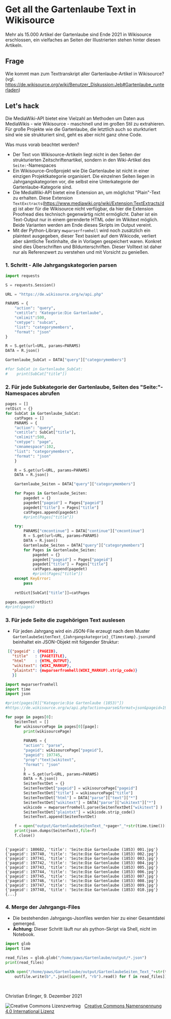 # Get all the Gartenlaube Text in Wikisource

Mehr als 15.000 Artikel der Gartenlaube sind Ende 2021 in Wikisource erschlossen, ein vielfaches an Seiten der Illustrierten stehen hinter diesen Artikeln. 

## Frage 

Wie kommt man zum Texttranskript aller Gartenlaube-Artikel in Wikisource? (vgl. https://de.wikisource.org/wiki/Benutzer_Diskussion:Jeb#Gartenlaube_runterladen)

## Let's hack

Die MediaWiki-API bietet eine Vielzahl an Methoden um Daten aus MediaWikis - wie Wikisource - maschinell und im großen Stil zu extrahieren. Für große Projekte wie die Gartenlaube, die letztlich auch so sturkturiert sind wie sie strukturiert sind, geht es aber nicht ganz ohne Code. 

Was muss vorab beachtet werden?

* Der Text von Wikisource-Artikeln liegt nicht in den Seiten der strukturierten Zeitschriftenartikel, sondern in den Wiki-Artikel des `Seite:`-Namespaces
* Ein Wikisource-Großprojekt wie Die Gartenlaube ist nicht in einer einzigen Projektkategorie organisiert. Die einzelnen Seiten liegen in Jahrgangskategorien vor, die selbst eine Unterkategorie der Gartenlaube-Kategorie sind.
* Die MediaWiki-API bietet eine Extension an, um möglichst "Plain"-Text zu erhalten. Diese Extension `TextExctracts`(https://www.mediawiki.org/wiki/Extension:TextExtracts/de) ist aber für die Wikisource nicht verfügbar, da hier die Extension Proofread dies technisch gegenwärtig nicht ermöglicht. Daher ist ein Text-Output nur in einem gerenderte HTML oder im Wikitext möglich. Beide Varianten werden am Ende dieses Skripts im Output vereint.
* Mit der Python-Library `mwparserfromhell` wird noch zusätzlich ein plaintext ausgegeben, dieser Text basiert auf dem Wikicode, verliert aber sämtliche Textinhalte, die in Vorlagen gespeichert waren. Konkret sind dies Überschriften und Bildunterschriften. Dieser Volltext ist daher nur als Referenzwert zu verstehen und mit Vorsicht zu genießen.

### 1. Schritt - Alle Jahrgangskategorien parsen


```python
import requests

S = requests.Session()

URL = "https://de.wikisource.org/w/api.php"

PARAMS = {
    "action": "query",
    "cmtitle": "Kategorie:Die Gartenlaube",
    "cmlimit":500,
    "cmtype": "subcat",
    "list": "categorymembers",
    "format": "json"
}

R = S.get(url=URL, params=PARAMS)
DATA = R.json()

Gartenlaube_SubCat = DATA["query"]["categorymembers"]

#for SubCat in Gartenlaube_SubCat:
#    print(SubCat["title"])
```

### 2. Für jede Subkategorie der Gartenlaube, Seiten des "Seite:"-Namespaces abrufen


```python
pages = []
retDict = {}
for SubCat in Gartenlaube_SubCat:
    catPages = []
    PARAMS = {
    "action": "query",
    "cmtitle": SubCat["title"],
    "cmlimit":500,
    "cmtype": "page",
    "cmnamespace":102,
    "list": "categorymembers",
    "format": "json"
    }

    R = S.get(url=URL, params=PARAMS)
    DATA = R.json()

    Gartenlaube_Seiten = DATA["query"]["categorymembers"]

    for Pages in Gartenlaube_Seiten:
        pagedet = {}
        pagedet["pageid"] = Pages["pageid"]
        pagedet["title"] = Pages["title"]
        catPages.append(pagedet)
        #print(Pages["title"])

    try:
        PARAMS["cmcontinue"] = DATA["continue"]["cmcontinue"]
        R = S.get(url=URL, params=PARAMS)
        DATA = R.json()
        Gartenlaube_Seiten = DATA["query"]["categorymembers"]
        for Pages in Gartenlaube_Seiten:
            pagedet = {}
            pagedet["pageid"] = Pages["pageid"]
            pagedet["title"] = Pages["title"]
            catPages.append(pagedet)
            #print(Pages["title"])
    except KeyError:
        pass
    
    retDict[SubCat["title"]]=catPages
    
pages.append(retDict)
#print(pages)
```

### 3. Für jede Seite die zugehörigen Text auslesen

* Für jeden Jahrgang wird ein JSON-File erzeugt nach dem Muster `GartenlaubeSeitenText_{Jahrgangskategorie}_{Timestamp}.json`und beinhaltet ein JSON-Objekt mit folgender Struktur:
```json
 [{"pageid" : {PAGEID},
   "title"   : {PAGETITLE},
   "html"    : {HTML_OUTPUT},
   "wikitext": {WIKI_MARKUP},
   "plaintxt": {mwparserfromhell(WIKI_MARKUP).strip_code)}
   }]
 ```


```python
import mwparserfromhell
import time
import json

#print(pages[0]["Kategorie:Die Gartenlaube (1853)"])
#https://de.wikisource.org/w/api.php?action=parse&format=json&pageid=197745&prop=text%7Cwikitext

for page in pages[0]:
    SeitenText = []
    for wikisourcePage in pages[0][page]:
        print(wikisourcePage)
    
        PARAMS = {
        "action": "parse",
        "pageid": wikisourcePage["pageid"],
        "pageid": 197745,
        "prop":"text|wikitext",
        "format": "json"
        }
        R = S.get(url=URL, params=PARAMS)
        DATA = R.json()
        SeitenTextDet = {}
        SeitenTextDet["pageid"] = wikisourcePage["pageid"]
        SeitenTextDet["title"] = wikisourcePage["title"]
        SeitenTextDet["html"] = DATA["parse"]["text"]["*"]
        SeitenTextDet["wikitext"] = DATA["parse"]["wikitext"]["*"]
        wikicode = mwparserfromhell.parse(SeitenTextDet["wikitext"] )
        SeitenTextDet["plaintxt"] = wikicode.strip_code()
        SeitenText.append(SeitenTextDet)

    f = open("output/GartenlaubeSeitenText_"+page+"_"+str(time.time())[0:10]+".json", "w")
    print(json.dumps(SeitenText),file=f)
    f.close()      
        
```

    {'pageid': 180682, 'title': 'Seite:Die Gartenlaube (1853) 001.jpg'}
    {'pageid': 197740, 'title': 'Seite:Die Gartenlaube (1853) 002.jpg'}
    {'pageid': 197741, 'title': 'Seite:Die Gartenlaube (1853) 003.jpg'}
    {'pageid': 197742, 'title': 'Seite:Die Gartenlaube (1853) 004.jpg'}
    {'pageid': 197743, 'title': 'Seite:Die Gartenlaube (1853) 005.jpg'}
    {'pageid': 197744, 'title': 'Seite:Die Gartenlaube (1853) 006.jpg'}
    {'pageid': 197745, 'title': 'Seite:Die Gartenlaube (1853) 007.jpg'}
    {'pageid': 197746, 'title': 'Seite:Die Gartenlaube (1853) 008.jpg'}
    {'pageid': 197747, 'title': 'Seite:Die Gartenlaube (1853) 009.jpg'}
    {'pageid': 197748, 'title': 'Seite:Die Gartenlaube (1853) 010.jpg'}
    {...}


### 4. Merge der Jahrgangs-Files

* Die bestehenden Jahrgangs-Jsonfiles werden hier zu einer Gesamtdatei gemerged. 
* **Achtung**: Dieser Schritt läuft nur als python-Skript via Shell, nicht im Notebook.


```python
import glob
import time

read_files = glob.glob("/home/paws/Gartenlaube/output/*.json")
print(read_files)

with open("/home/paws/Gartenlaube/output/GartenlaubeSeiten_Text_"+str(time.time())[0:10]+".json", "wb") as outfile:
    outfile.write(b",".join([open(f, "rb").read() for f in read_files]))

```

<p>&nbsp;</p>
<p>Christian Erlinger, 9. Dezember 2021</p>
<img alt="Creative Commons Lizenzvertrag" style="border-width:0" src="https://i.creativecommons.org/l/by/4.0/80x15.png" />&nbsp;&nbsp;&nbsp;<a rel="license" href="http://creativecommons.org/licenses/by/4.0/">Creative Commons Namensnennung 4.0 International Lizenz</a> <a rel="license" href="http://creativecommons.org/licenses/by/4.0/"><script src="https://hypothes.is/embed.js" async></script>

